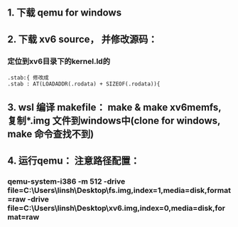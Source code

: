 ## 1. 下载 qemu for windows
## 2. 下载 xv6 source， 并修改源码：
### 定位到xv6目录下的kernel.ld的
```
.stab:{ 修改成
.stab : AT(LOADADDR(.rodata) + SIZEOF(.rodata)){
```
## 3. wsl 编译 makefile： make & make xv6memfs, 复制*.img 文件到windows中(clone for windows, make 命令查找不到)

## 4.  运行qemu： 注意路径配置：
### qemu-system-i386 -m 512 -drive file=C:\Users\linsh\Desktop\fs.img,index=1,media=disk,format=raw -drive file=C:\Users\linsh\Desktop\xv6.img,index=0,media=disk,format=raw
